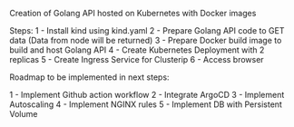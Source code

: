 Creation of Golang API hosted on Kubernetes with Docker images

Steps:
1 - Install kind using kind.yaml
2 - Prepare Golang API code to GET data (Data from node will be returned)
3 - Prepare Docker build image to build and host Golang API
4 - Create Kubernetes Deployment with 2 replicas
5 - Create Ingress Service for Clusterip
6 - Access browser

Roadmap to be implemented in next steps:

1 - Implement Github action workflow
2 - Integrate ArgoCD
3 - Implement Autoscaling
4 - Implement NGINX rules
5 - Implement DB with Persistent Volume
